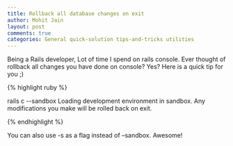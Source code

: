 ```yaml
---
title: Rollback all database changes on exit
author: Mohit Jain
layout: post
comments: true
categories: General quick-solution tips-and-tricks utilities
---
```

Being a Rails developer, Lot of time I spend on rails console. Ever thought of rollback all changes you have done on console? Yes? Here is a quick tip for you ;)


{% highlight ruby %}

  rails c --sandbox
  Loading development environment in sandbox.
  Any modifications you make will be rolled back on exit.
  >>

{% endhighlight %}

You can also use -s as a flag instead of –sandbox. Awesome!
